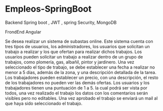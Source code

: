 # Empleos-SpringBoot
Backend  Spring boot , JWT , spring Security, MongoDB 

FrondEnd Angular

Se desea realizar un sistema de subastas online. Este sistema cuenta
con tres tipos de usuarios, los administradores, los usuarios que
solicitan un trabajo a realizar y los que ofertan para realizar dichos
trabajos.
Los usuarios pueden solicitar un trabajo a realizar dentro de un grupo
de trabajos, como plomería, gas, albañil, pintor y jardinero. Una vez
seleccionado el tipo de trabajo, se debe establecer una fecha a
realizar no menor a 5 días, además de la zona, y una descripción
detallada de la tarea.
Los trabajadores pueden establecer un precio, con una descripción, el
resto de los trabajadores no pueden ver las demás ofertas.
Los usuarios y los trabajadores tienen una puntuación de 1 a 5. la cual
podrá ser vista por todos, una vez realizado el trabajo los datos con
los comentarios serán visibles pero no editables.
Una vez aprobado el trabajo se enviará un mail al que haya sido
seleccionado el trabajo.
